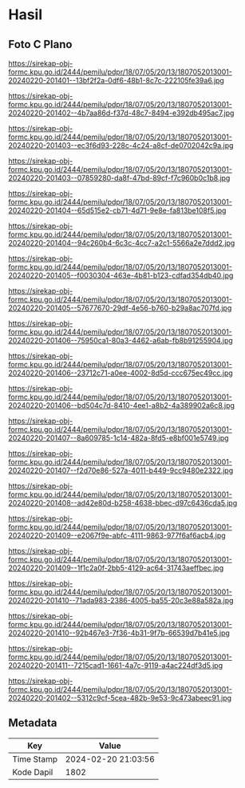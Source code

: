 # Hasil

## Foto C Plano

https://sirekap-obj-formc.kpu.go.id/2444/pemilu/pdpr/18/07/05/20/13/1807052013001-20240220-201401--13bf2f2a-0df6-48b1-8c7c-222105fe39a6.jpg

https://sirekap-obj-formc.kpu.go.id/2444/pemilu/pdpr/18/07/05/20/13/1807052013001-20240220-201402--4b7aa86d-f37d-48c7-8494-e392db495ac7.jpg

https://sirekap-obj-formc.kpu.go.id/2444/pemilu/pdpr/18/07/05/20/13/1807052013001-20240220-201403--ec3f6d93-228c-4c24-a8cf-de0702042c9a.jpg

https://sirekap-obj-formc.kpu.go.id/2444/pemilu/pdpr/18/07/05/20/13/1807052013001-20240220-201403--07859280-da8f-47bd-89cf-f7c960b0c1b8.jpg

https://sirekap-obj-formc.kpu.go.id/2444/pemilu/pdpr/18/07/05/20/13/1807052013001-20240220-201404--65d515e2-cb71-4d71-9e8e-fa813be108f5.jpg

https://sirekap-obj-formc.kpu.go.id/2444/pemilu/pdpr/18/07/05/20/13/1807052013001-20240220-201404--94c260b4-6c3c-4cc7-a2c1-5566a2e7ddd2.jpg

https://sirekap-obj-formc.kpu.go.id/2444/pemilu/pdpr/18/07/05/20/13/1807052013001-20240220-201405--f0030304-463e-4b81-b123-cdfad354db40.jpg

https://sirekap-obj-formc.kpu.go.id/2444/pemilu/pdpr/18/07/05/20/13/1807052013001-20240220-201405--57677670-29df-4e56-b760-b29a8ac707fd.jpg

https://sirekap-obj-formc.kpu.go.id/2444/pemilu/pdpr/18/07/05/20/13/1807052013001-20240220-201406--75950ca1-80a3-4462-a6ab-fb8b91255904.jpg

https://sirekap-obj-formc.kpu.go.id/2444/pemilu/pdpr/18/07/05/20/13/1807052013001-20240220-201406--23712c71-a0ee-4002-8d5d-ccc675ec49cc.jpg

https://sirekap-obj-formc.kpu.go.id/2444/pemilu/pdpr/18/07/05/20/13/1807052013001-20240220-201406--bd504c7d-8410-4ee1-a8b2-4a389902a6c8.jpg

https://sirekap-obj-formc.kpu.go.id/2444/pemilu/pdpr/18/07/05/20/13/1807052013001-20240220-201407--8a609785-1c14-482a-8fd5-e8bf001e5749.jpg

https://sirekap-obj-formc.kpu.go.id/2444/pemilu/pdpr/18/07/05/20/13/1807052013001-20240220-201407--f2d70e86-527a-4011-b449-9cc9480e2322.jpg

https://sirekap-obj-formc.kpu.go.id/2444/pemilu/pdpr/18/07/05/20/13/1807052013001-20240220-201408--ad42e80d-b258-4638-bbec-d97c6436cda5.jpg

https://sirekap-obj-formc.kpu.go.id/2444/pemilu/pdpr/18/07/05/20/13/1807052013001-20240220-201409--e2067f9e-abfc-4111-9863-977f6af6acb4.jpg

https://sirekap-obj-formc.kpu.go.id/2444/pemilu/pdpr/18/07/05/20/13/1807052013001-20240220-201409--1f1c2a0f-2bb5-4129-ac64-31743aeffbec.jpg

https://sirekap-obj-formc.kpu.go.id/2444/pemilu/pdpr/18/07/05/20/13/1807052013001-20240220-201410--71ada983-2386-4005-ba55-20c3e88a582a.jpg

https://sirekap-obj-formc.kpu.go.id/2444/pemilu/pdpr/18/07/05/20/13/1807052013001-20240220-201410--92b467e3-7f36-4b31-9f7b-66539d7b41e5.jpg

https://sirekap-obj-formc.kpu.go.id/2444/pemilu/pdpr/18/07/05/20/13/1807052013001-20240220-201411--7215cad1-1661-4a7c-9119-a4ac224df3d5.jpg

https://sirekap-obj-formc.kpu.go.id/2444/pemilu/pdpr/18/07/05/20/13/1807052013001-20240220-201402--5312c9cf-5cea-482b-9e53-9c473abeec91.jpg


## Metadata

| Key        | Value               |
| ---------- | ------------------- |
| Time Stamp | 2024-02-20 21:03:56 |
| Kode Dapil | 1802                |



